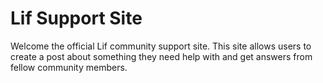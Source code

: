 # Lif Support Site
Welcome the official Lif community support site. This site allows users to create a post about something they need help with and get answers from fellow community members.  